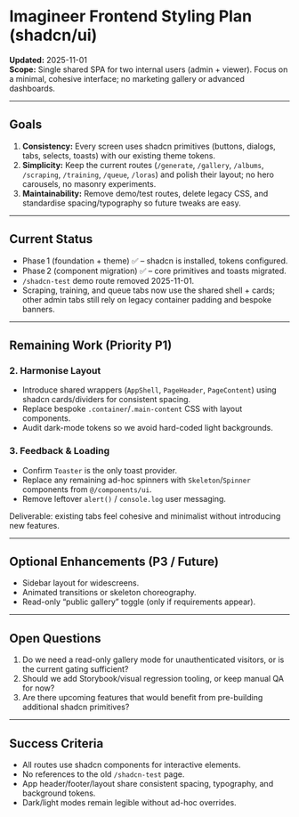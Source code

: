 # Imagineer Frontend Styling Plan (shadcn/ui)

**Updated:** 2025-11-01  
**Scope:** Single shared SPA for two internal users (admin + viewer). Focus on a minimal, cohesive interface; no marketing gallery or advanced dashboards.

---

## Goals
1. **Consistency:** Every screen uses shadcn primitives (buttons, dialogs, tabs, selects, toasts) with our existing theme tokens.
2. **Simplicity:** Keep the current routes (`/generate`, `/gallery`, `/albums`, `/scraping`, `/training`, `/queue`, `/loras`) and polish their layout; no hero carousels, no masonry experiments.
3. **Maintainability:** Remove demo/test routes, delete legacy CSS, and standardise spacing/typography so future tweaks are easy.

---

## Current Status
- Phase 1 (foundation + theme) ✅ – shadcn is installed, tokens configured.
- Phase 2 (component migration) ✅ – core primitives and toasts migrated.
- `/shadcn-test` demo route removed 2025-11-01.
- Scraping, training, and queue tabs now use the shared shell + cards; other admin tabs still rely on legacy container padding and bespoke banners.

---

## Remaining Work (Priority P1)

### 2. Harmonise Layout
- Introduce shared wrappers (`AppShell`, `PageHeader`, `PageContent`) using shadcn cards/dividers for consistent spacing.
- Replace bespoke `.container`/`.main-content` CSS with layout components.
- Audit dark-mode tokens so we avoid hard-coded light backgrounds.

### 3. Feedback & Loading
- Confirm `Toaster` is the only toast provider.
- Replace any remaining ad-hoc spinners with `Skeleton`/`Spinner` components from `@/components/ui`.
- Remove leftover `alert()` / `console.log` user messaging.

Deliverable: existing tabs feel cohesive and minimalist without introducing new features.

---

## Optional Enhancements (P3 / Future)
- Sidebar layout for widescreens.
- Animated transitions or skeleton choreography.
- Read-only “public gallery” toggle (only if requirements appear).

---

## Open Questions
1. Do we need a read-only gallery mode for unauthenticated visitors, or is the current gating sufficient?
2. Should we add Storybook/visual regression tooling, or keep manual QA for now?
3. Are there upcoming features that would benefit from pre-building additional shadcn primitives?

---

## Success Criteria
- All routes use shadcn components for interactive elements.
- No references to the old `/shadcn-test` page.
- App header/footer/layout share consistent spacing, typography, and background tokens.
- Dark/light modes remain legible without ad-hoc overrides.
